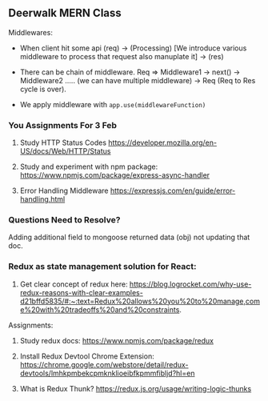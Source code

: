 ## Deerwalk MERN Class


Middlewares:

- When client hit some api (req) -> (Processing) [We introduce various middleware to process that request also manuplate it] -> (res)

- There can be chain of middleware. Req => Middleware1 -> next() -> Middleware2 ..... (we can have multiple middleware) -> Req (Req to Res cycle is over).

- We apply middleware with `app.use(middlewareFunction)`



### You Assignments For 3 Feb
1. Study HTTP Status Codes
https://developer.mozilla.org/en-US/docs/Web/HTTP/Status

2. Study and experiment with npm package: 
https://www.npmjs.com/package/express-async-handler

3. Error Handling Middleware
https://expressjs.com/en/guide/error-handling.html


### Questions Need to Resolve?
Adding additional field to mongoose returned data (obj) not updating that doc.



### Redux as state management solution for React:

1. Get clear concept of redux here: https://blog.logrocket.com/why-use-redux-reasons-with-clear-examples-d21bffd5835/#:~:text=Redux%20allows%20you%20to%20manage,come%20with%20tradeoffs%20and%20constraints.



Assignments:

1. Study redux docs: https://www.npmjs.com/package/redux

2. Install Redux Devtool Chrome Extension: https://chrome.google.com/webstore/detail/redux-devtools/lmhkpmbekcpmknklioeibfkpmmfibljd?hl=en

3. What is Redux Thunk? https://redux.js.org/usage/writing-logic-thunks